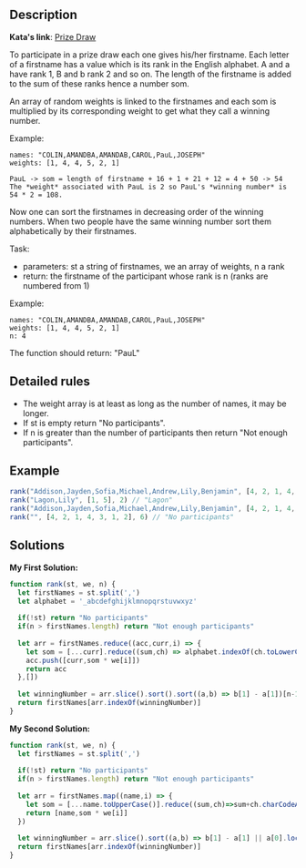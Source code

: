 ## Description

**Kata's link**: [Prize Draw](https://www.codewars.com/kata/5616868c81a0f281e500005c)

To participate in a prize draw each one gives his/her firstname.
Each letter of a firstname has a value which is its rank in the English alphabet. A and a have rank 1, B and b rank 2 and so on.
The length of the firstname is added to the sum of these ranks hence a number som.

An array of random weights is linked to the firstnames and each som is multiplied by its corresponding weight to get what they call a winning number.

Example:
```
names: "COLIN,AMANDBA,AMANDAB,CAROL,PauL,JOSEPH"
weights: [1, 4, 4, 5, 2, 1]

PauL -> som = length of firstname + 16 + 1 + 21 + 12 = 4 + 50 -> 54
The *weight* associated with PauL is 2 so PauL's *winning number* is 54 * 2 = 108.
```
Now one can sort the firstnames in decreasing order of the winning numbers. When two people have the same winning number sort them alphabetically by their firstnames.

Task:

* parameters: st a string of firstnames, we an array of weights, n a rank
* return: the firstname of the participant whose rank is n (ranks are numbered from 1)

Example:
```
names: "COLIN,AMANDBA,AMANDAB,CAROL,PauL,JOSEPH"
weights: [1, 4, 4, 5, 2, 1]
n: 4
```

The function should return: "PauL"

## Detailed rules

* The weight array is at least as long as the number of names, it may be longer.
* If st is empty return "No participants".
* If n is greater than the number of participants then return "Not enough participants".


## Example

```js
rank("Addison,Jayden,Sofia,Michael,Andrew,Lily,Benjamin", [4, 2, 1, 4, 3, 1, 2], 4) // "Benjamin"
rank("Lagon,Lily", [1, 5], 2) // "Lagon"
rank("Addison,Jayden,Sofia,Michael,Andrew,Lily,Benjamin", [4, 2, 1, 4, 3, 1, 2], 8) // "Not enough participants"
rank("", [4, 2, 1, 4, 3, 1, 2], 6) // "No participants"
```

## Solutions

**My First Solution:**


```js
function rank(st, we, n) {
  let firstNames = st.split(',')
  let alphabet = '_abcdefghijklmnopqrstuvwxyz'
  
  if(!st) return "No participants"
  if(n > firstNames.length) return "Not enough participants"
  
  let arr = firstNames.reduce((acc,curr,i) => {
    let som = [...curr].reduce((sum,ch) => alphabet.indexOf(ch.toLowerCase()) + sum, 0) + curr.length
    acc.push([curr,som * we[i]])
    return acc
  },[])
  
  let winningNumber = arr.slice().sort().sort((a,b) => b[1] - a[1])[n-1]
  return firstNames[arr.indexOf(winningNumber)]
}
```

**My Second Solution:**

```js
function rank(st, we, n) {
  let firstNames = st.split(',')
  
  if(!st) return "No participants"
  if(n > firstNames.length) return "Not enough participants"
  
  let arr = firstNames.map((name,i) => {
    let som = [...name.toUpperCase()].reduce((sum,ch)=>sum+ch.charCodeAt()-64,name.length)
    return [name,som * we[i]]
  })
  
  let winningNumber = arr.slice().sort((a,b) => b[1] - a[1] || a[0].localeCompare(b[0]))[n-1]
  return firstNames[arr.indexOf(winningNumber)]
}
```


